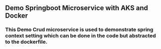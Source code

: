 ## Demo Springboot Microservice with AKS and Docker

### This Demo Crud microservice is used to demonstrate spring context setting which can be done in the code but abstracted to the dockerfile.
